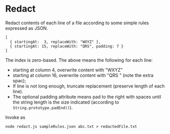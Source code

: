 Redact
======

Redact contents of each line of a file according to some simple
rules expressed as JSON.

```
[ 
  { startingAt:  3, replaceWith: "WXYZ" },
  { startingAt: 15, replaceWith: "QRS", padding: 7 }
]
```

The index is zero-based.  The above means the following for each line:

- starting at column 4, overwrite content with "WXYZ"
- starting at column 16, overwrite content with "QRS    " (note the extra spac);
- If line is not long enough, truncate replacement
  (preserve length of each line).
- The optional padding attribute means pad to the right with spaces 
  until the string length is the size indicated (according to 
  `String.prototype.padEnd()`).
 
Invoke as 

```
node redact.js sampleRules.json abc.txt > redactedFile.txt
```

